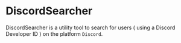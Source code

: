 # DiscordSearcher
DiscordSearcher is a utility tool to search for users ( using a Discord Developer ID ) on the platform ``Discord``.
